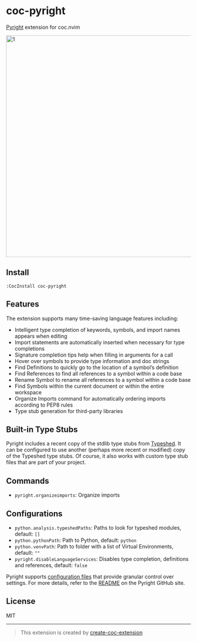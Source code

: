 # coc-pyright

[Pyright](https://github.com/microsoft/pyright) extension for coc.nvim

<img width="603" alt="1" src="https://user-images.githubusercontent.com/345274/64470245-bda9a780-d172-11e9-9fda-48af0617a2ee.png">

## Install

`:CocInstall coc-pyright`

## Features

The extension supports many time-saving language features including:

- Intelligent type completion of keywords, symbols, and import names appears when editing
- Import statements are automatically inserted when necessary for type completions
- Signature completion tips help when filling in arguments for a call
- Hover over symbols to provide type information and doc strings
- Find Definitions to quickly go to the location of a symbol’s definition
- Find References to find all references to a symbol within a code base
- Rename Symbol to rename all references to a symbol within a code base
- Find Symbols within the current document or within the entire workspace
- Organize Imports command for automatically ordering imports according to PEP8 rules
- Type stub generation for third-party libraries

## Built-in Type Stubs

Pyright includes a recent copy of the stdlib type stubs from [Typeshed](https://github.com/python/typeshed). It can be configured to use another (perhaps more recent or modified) copy of the Typeshed type stubs. Of course, it also works with custom type stub files that are part of your project.

## Commands

- `pyright.organizeimports`: Organize imports

## Configurations

- `python.analysis.typeshedPaths`: Paths to look for typeshed modules, default: `[]`
- `python.pythonPath`: Path to Python, default: `python`
- `python.venvPath`: Path to folder with a list of Virtual Environments, default: `""`
- `pyright.disableLanguageServices`: Disables type completion, definitions and references, default: `false`

Pyright supports [configuration files](https://github.com/microsoft/pyright/blob/master/docs/configuration.md) that provide granular control over settings. For more details, refer to the [README](https://github.com/Microsoft/pyright/blob/master/README.md) on the Pyright GitHub site.

## License

MIT

---
> This extension is created by [create-coc-extension](https://github.com/fannheyward/create-coc-extension)
